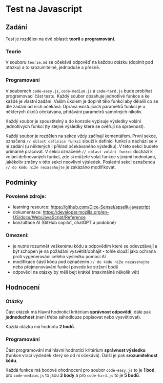 # Test na Javascript

## Zadání

Test je rozdělen na dvě oblasti: **teorii** a **programování**.

### Teorie

V souboru `teorie.md` se očekává odpověď na každou otázku (doplnit pod otázku) a to srozumitelně, jednoduše a přesně.

### Programování

V souborech `code-easy.js`, `code-medium.js` a `code-hard.js` bude probíhat programovací část testu. Každý soubor obsahuje jednotlivé funkce a ke každé je vlastní zadání. Vaším úkolem je doplnit tělo funkcí aby dělalili co se dle zadání od nich očekává. Úprava existujících parametrů funkcí je u některých úkolů očekávána, přidávání parametrů samotných nikoliv.

Každý soubor je spoustitelný a do konzole vypisuje výsledky volání jednotlivých funkcí (ty stejné výsledky které se ověřují na správnost).

Každý soubor je rozdělen na sekce vždy začínají komentářem. První sekce, označená `// oblast definice funkcí` slouží k definici funkcí a nachází se v ní zadání (u některých i příklad očekávaného výsledku). V této sekci budete primárně pracovat. V sekci označené `// oblast volání funkcí` dochází k volání definovaných funkcí, zde si můžete volat funkce s jinými hodnotami, jakékoliv změny v této sekci neovlivní výsledek. Poslední sekci označenou `// do kódu níže nezasahujte` je zakázáno modifikovat.

## Podmínky

### Povolené zdroje:

- learning resource: https://github.com/Dice-Sensei/spselit-javascript
- dokumentace: https://developer.mozilla.org/en-US/docs/Web/JavaScript/Reference
- konzultace AI (GitHub copilot, chatGPT a podobné)

### Omezení:

- je nutné rozumnět veškerému kódu a odpovědím které se odevzdávají a být schopen je na požádání vysvětlit/obhájit - tohle slouží jako ochrana proti vygenerování celého výsledku pomocí AI
- modifikace částí kódu pod označením `// do kódu níže nezasahujte` nebo přejmenovávání funkcí povede ke stržení bodů
- odpovědi na otázky by měli bejt krátké (maximálně několik vět)

## Hodnocení

### Otázky

Část otázek má hlavní hodnotící kritérium **správnost odpovědi**, dále pak **jednoduchost** (není třeba sáhodlouze popisovat nebo vysvětlovat).

Každá otázka má hodnotu **2 bodů**.

### Programování

Část programování má hlavní hodnotící kritérium **správnost výsledku** (funkce vrací výsledek který se od ní očekává). Další je pak **srozumitelnost kódu**.

Každá funkce má bodové ohodnocení pro soubor `code-easy.js` to je **1 bod**, pro `code-medium.js` to jsou **3 body** a pro `code-hard.js` to je **5 bodů**.
